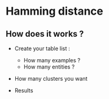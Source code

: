 # Hamming distance

## How does it works ?

- Create your table list :
  - How many examples ?
  - How many entities ?
  
- How many clusters you want
- Results
